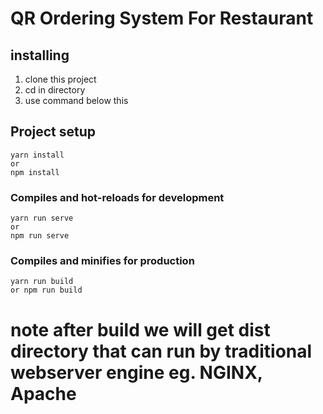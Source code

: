 # QR Ordering System For Restaurant
## installing
1. clone this project
2. cd in directory
3. use command below this
## Project setup
```
yarn install
or
npm install
```

### Compiles and hot-reloads for development
```
yarn run serve
or 
npm run serve
```

### Compiles and minifies for production
```
yarn run build
or npm run build
```
# note after build we will get dist directory that can run by traditional webserver engine eg. NGINX, Apache

